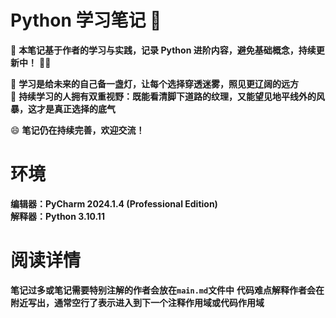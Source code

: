 # Python 学习笔记 🚀

📌 **本笔记基于作者的学习与实践，记录 Python 进阶内容，避免基础概念，持续更新中！** 🚀🔥

📖 **学习是给未来的自己备一盏灯，让每个选择穿透迷雾，照见更辽阔的远方**  
🌟 **持续学习的人拥有双重视野：既能看清脚下道路的纹理，又能望见地平线外的风暴，这才是真正选择的底气**

😄 **笔记仍在持续完善，欢迎交流！**

# 环境

**编辑器：PyCharm 2024.1.4 (Professional Edition)**     
**解释器：Python 3.10.11**

# 阅读详情

**笔记过多或笔记需要特别注解的作者会放在`main.md`文件中**
**代码难点解释作者会在附近写出，通常空行了表示进入到下一个注释作用域或代码作用域**

